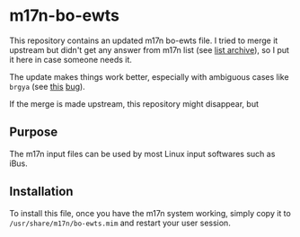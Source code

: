 m17n-bo-ewts
============

This repository contains an updated m17n bo-ewts file. I tried to merge it upstream
but didn't get any answer from m17n list (see [list archive](http://lists.nongnu.org/archive/html/m17n-list/2014-07/threads.html)),
so I put it here in case someone needs it.

The update makes things work better, especially with ambiguous cases like `brgya` (see [this](code.google.com/p/ibus/issues/detail?id=1688) [bug](https://savannah.nongnu.org/bugs/index.php?42656)).

If the merge is made upstream, this repository might disappear, but 

## Purpose

The m17n input files can be used by most Linux input softwares such as iBus.

## Installation

To install this file, once you have the m17n system working, simply copy it to
`/usr/share/m17n/bo-ewts.mim` and restart your user session.
